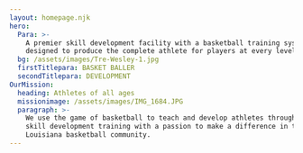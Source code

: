 ```yaml
---
layout: homepage.njk
hero:
  Para: >-
    A premier skill development facility with a basketball training system
    designed to produce the complete athlete for players at every level.
  bg: /assets/images/Tre-Wesley-1.jpg
  firstTitlepara: BASKET BALLER
  secondTitlepara: DEVELOPMENT
OurMission:
  heading: Athletes of all ages
  missionimage: /assets/images/IMG_1684.JPG
  paragraph: >-
    We use the game of basketball to teach and develop athletes through premier
    skill development training with a passion to make a difference in the
    Louisiana basketball community.
---
```


